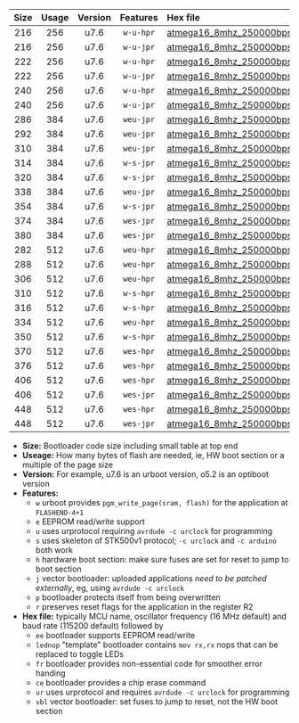 |Size|Usage|Version|Features|Hex file|
|:-:|:-:|:-:|:-:|:--|
|216|256|u7.6|`w-u-hpr`|[atmega16_8mhz_250000bps_ur.hex](https://raw.githubusercontent.com/stefanrueger/urboot/main//atmega16_8mhz_250000bps_ur.hex)|
|216|256|u7.6|`w-u-jpr`|[atmega16_8mhz_250000bps_ur_vbl.hex](https://raw.githubusercontent.com/stefanrueger/urboot/main//atmega16_8mhz_250000bps_ur_vbl.hex)|
|222|256|u7.6|`w-u-hpr`|[atmega16_8mhz_250000bps_lednop_ur.hex](https://raw.githubusercontent.com/stefanrueger/urboot/main//atmega16_8mhz_250000bps_lednop_ur.hex)|
|222|256|u7.6|`w-u-jpr`|[atmega16_8mhz_250000bps_lednop_ur_vbl.hex](https://raw.githubusercontent.com/stefanrueger/urboot/main//atmega16_8mhz_250000bps_lednop_ur_vbl.hex)|
|240|256|u7.6|`w-u-hpr`|[atmega16_8mhz_250000bps_lednop_fr_ur.hex](https://raw.githubusercontent.com/stefanrueger/urboot/main//atmega16_8mhz_250000bps_lednop_fr_ur.hex)|
|240|256|u7.6|`w-u-jpr`|[atmega16_8mhz_250000bps_lednop_fr_ur_vbl.hex](https://raw.githubusercontent.com/stefanrueger/urboot/main//atmega16_8mhz_250000bps_lednop_fr_ur_vbl.hex)|
|286|384|u7.6|`weu-jpr`|[atmega16_8mhz_250000bps_ee_ur_vbl.hex](https://raw.githubusercontent.com/stefanrueger/urboot/main//atmega16_8mhz_250000bps_ee_ur_vbl.hex)|
|292|384|u7.6|`weu-jpr`|[atmega16_8mhz_250000bps_ee_lednop_ur_vbl.hex](https://raw.githubusercontent.com/stefanrueger/urboot/main//atmega16_8mhz_250000bps_ee_lednop_ur_vbl.hex)|
|310|384|u7.6|`weu-jpr`|[atmega16_8mhz_250000bps_ee_lednop_fr_ur_vbl.hex](https://raw.githubusercontent.com/stefanrueger/urboot/main//atmega16_8mhz_250000bps_ee_lednop_fr_ur_vbl.hex)|
|314|384|u7.6|`w-s-jpr`|[atmega16_8mhz_250000bps_vbl.hex](https://raw.githubusercontent.com/stefanrueger/urboot/main//atmega16_8mhz_250000bps_vbl.hex)|
|320|384|u7.6|`w-s-jpr`|[atmega16_8mhz_250000bps_lednop_vbl.hex](https://raw.githubusercontent.com/stefanrueger/urboot/main//atmega16_8mhz_250000bps_lednop_vbl.hex)|
|338|384|u7.6|`weu-jpr`|[atmega16_8mhz_250000bps_ee_lednop_fr_ce_ur_vbl.hex](https://raw.githubusercontent.com/stefanrueger/urboot/main//atmega16_8mhz_250000bps_ee_lednop_fr_ce_ur_vbl.hex)|
|354|384|u7.6|`w-s-jpr`|[atmega16_8mhz_250000bps_lednop_fr_vbl.hex](https://raw.githubusercontent.com/stefanrueger/urboot/main//atmega16_8mhz_250000bps_lednop_fr_vbl.hex)|
|374|384|u7.6|`wes-jpr`|[atmega16_8mhz_250000bps_ee_vbl.hex](https://raw.githubusercontent.com/stefanrueger/urboot/main//atmega16_8mhz_250000bps_ee_vbl.hex)|
|380|384|u7.6|`wes-jpr`|[atmega16_8mhz_250000bps_ee_lednop_vbl.hex](https://raw.githubusercontent.com/stefanrueger/urboot/main//atmega16_8mhz_250000bps_ee_lednop_vbl.hex)|
|282|512|u7.6|`weu-hpr`|[atmega16_8mhz_250000bps_ee_ur.hex](https://raw.githubusercontent.com/stefanrueger/urboot/main//atmega16_8mhz_250000bps_ee_ur.hex)|
|288|512|u7.6|`weu-hpr`|[atmega16_8mhz_250000bps_ee_lednop_ur.hex](https://raw.githubusercontent.com/stefanrueger/urboot/main//atmega16_8mhz_250000bps_ee_lednop_ur.hex)|
|306|512|u7.6|`weu-hpr`|[atmega16_8mhz_250000bps_ee_lednop_fr_ur.hex](https://raw.githubusercontent.com/stefanrueger/urboot/main//atmega16_8mhz_250000bps_ee_lednop_fr_ur.hex)|
|310|512|u7.6|`w-s-hpr`|[atmega16_8mhz_250000bps.hex](https://raw.githubusercontent.com/stefanrueger/urboot/main//atmega16_8mhz_250000bps.hex)|
|316|512|u7.6|`w-s-hpr`|[atmega16_8mhz_250000bps_lednop.hex](https://raw.githubusercontent.com/stefanrueger/urboot/main//atmega16_8mhz_250000bps_lednop.hex)|
|334|512|u7.6|`weu-hpr`|[atmega16_8mhz_250000bps_ee_lednop_fr_ce_ur.hex](https://raw.githubusercontent.com/stefanrueger/urboot/main//atmega16_8mhz_250000bps_ee_lednop_fr_ce_ur.hex)|
|350|512|u7.6|`w-s-hpr`|[atmega16_8mhz_250000bps_lednop_fr.hex](https://raw.githubusercontent.com/stefanrueger/urboot/main//atmega16_8mhz_250000bps_lednop_fr.hex)|
|370|512|u7.6|`wes-hpr`|[atmega16_8mhz_250000bps_ee.hex](https://raw.githubusercontent.com/stefanrueger/urboot/main//atmega16_8mhz_250000bps_ee.hex)|
|376|512|u7.6|`wes-hpr`|[atmega16_8mhz_250000bps_ee_lednop.hex](https://raw.githubusercontent.com/stefanrueger/urboot/main//atmega16_8mhz_250000bps_ee_lednop.hex)|
|406|512|u7.6|`wes-hpr`|[atmega16_8mhz_250000bps_ee_lednop_fr.hex](https://raw.githubusercontent.com/stefanrueger/urboot/main//atmega16_8mhz_250000bps_ee_lednop_fr.hex)|
|406|512|u7.6|`wes-jpr`|[atmega16_8mhz_250000bps_ee_lednop_fr_vbl.hex](https://raw.githubusercontent.com/stefanrueger/urboot/main//atmega16_8mhz_250000bps_ee_lednop_fr_vbl.hex)|
|448|512|u7.6|`wes-hpr`|[atmega16_8mhz_250000bps_ee_lednop_fr_ce.hex](https://raw.githubusercontent.com/stefanrueger/urboot/main//atmega16_8mhz_250000bps_ee_lednop_fr_ce.hex)|
|448|512|u7.6|`wes-jpr`|[atmega16_8mhz_250000bps_ee_lednop_fr_ce_vbl.hex](https://raw.githubusercontent.com/stefanrueger/urboot/main//atmega16_8mhz_250000bps_ee_lednop_fr_ce_vbl.hex)|

- **Size:** Bootloader code size including small table at top end
- **Useage:** How many bytes of flash are needed, ie, HW boot section or a multiple of the page size
- **Version:** For example, u7.6 is an urboot version, o5.2 is an optiboot version
- **Features:**
  + `w` urboot provides `pgm_write_page(sram, flash)` for the application at `FLASHEND-4+1`
  + `e` EEPROM read/write support
  + `u` uses urprotocol requiring `avrdude -c urclock` for programming
  + `s` uses skeleton of STK500v1 protocol; `-c urclock` and `-c arduino` both work
  + `h` hardware boot section: make sure fuses are set for reset to jump to boot section
  + `j` vector bootloader: uploaded applications *need to be patched externally*, eg, using `avrdude -c urclock`
  + `p` bootloader protects itself from being overwritten
  + `r` preserves reset flags for the application in the register R2
- **Hex file:** typically MCU name, oscillator frequency (16 MHz default) and baud rate (115200 default) followed by
  + `ee` bootloader supports EEPROM read/write
  + `lednop` "template" bootloader contains `mov rx,rx` nops that can be replaced to toggle LEDs
  + `fr` bootloader provides non-essential code for smoother error handing
  + `ce` bootloader provides a chip erase command
  + `ur` uses urprotocol and requires `avrdude -c urclock` for programming
  + `vbl` vector bootloader: set fuses to jump to reset, not the HW boot section
